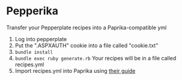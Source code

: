 # Pepperika

Transfer your Pepperplate recipes into a Paprika-compatible yml


1. Log into pepperplate
2. Put the ".ASPXAUTH" cookie into a file called "cookie.txt"
3. `bundle install`
4. `bundle exec ruby generate.rb`
    Your recipes will be in a file called recipes.yml
5. Import recipes.yml into Paprika using [their guide](https://paprikaapp.zendesk.com/hc/en-us/articles/114094152754-How-to-import-recipes-exported-from-other-applications)


